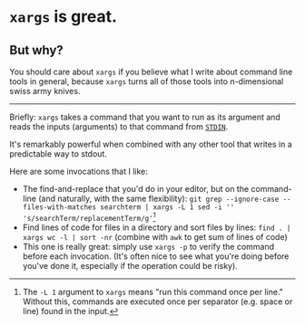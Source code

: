 # `xargs` is great.

## But why?

You should care about `xargs` if you believe what I write about command line
tools in general, because `xargs` turns all of those tools into n-dimensional
swiss army knives.

---

Briefly: `xargs` takes a command that you want to run as its argument and reads
the inputs (arguments) to that command from
[`STDIN`](https://memetica.ahfr.org/2016-10-24-love-for-pipes-streams.md.html).

It's remarkably powerful when combined with any other tool that writes in a
predictable way to stdout.

Here are some invocations that I like:

* The find-and-replace that you'd do in your editor, but on the command-line
  (and naturally, with the same flexibility): `git grep --ignore-case
  --files-with-matches searchterm | xargs -L 1 sed -i ''
  's/searchTerm/replacementTerm/g'`[^1]
* Find lines of code for files in a directory and sort files by lines: `find .
  | xargs wc -l | sort -nr` (combine with `awk` to get sum of lines of code)
* This one is really great: simply use `xargs -p` to verify the command before
  each invocation. (It's often nice to see what you're doing before you've done
  it, especially if the operation could be risky).


[^1]: The `-L 1` argument to `xargs` means "run this command once per line."
Without this, commands are executed once per separator (e.g. space or line) found
in the input.

